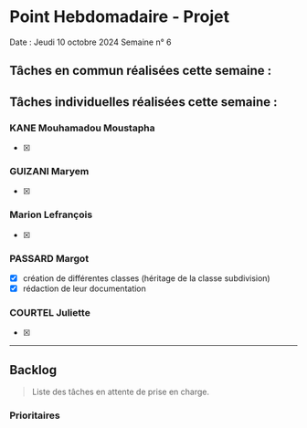 # Point Hebdomadaire - Projet

Date : Jeudi 10 octobre 2024
Semaine n° 6

## Tâches en commun réalisées cette semaine :

## Tâches individuelles réalisées cette semaine :

### KANE Mouhamadou Moustapha
- [x] 

### GUIZANI Maryem
- [x] 

### Marion Lefrançois
- [x] 

### PASSARD Margot
- [x] création de différentes classes (héritage de la classe subdivision)
- [x] rédaction de leur documentation

### COURTEL Juliette
- [x] 



---

## Backlog

> Liste des tâches en attente de prise en charge.

### Prioritaires
